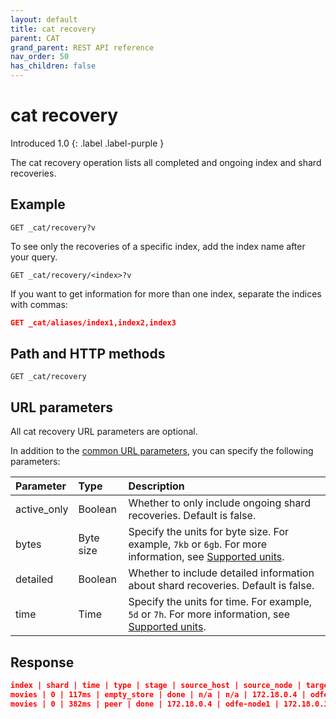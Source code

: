 ```yaml
---
layout: default
title: cat recovery
parent: CAT
grand_parent: REST API reference
nav_order: 50
has_children: false
---
```


# cat recovery
Introduced 1.0
{: .label .label-purple }

The cat recovery operation lists all completed and ongoing index and shard recoveries.

## Example

```
GET _cat/recovery?v
```

To see only the recoveries of a specific index, add the index name after your query.

```
GET _cat/recovery/<index>?v
```

If you want to get information for more than one index, separate the indices with commas:

```json
GET _cat/aliases/index1,index2,index3
```

## Path and HTTP methods

```
GET _cat/recovery
```

## URL parameters

All cat recovery URL parameters are optional.

In addition to the [common URL parameters]({{site.url}}{{site.baseurl}}/opensearch/rest-api/cat/index#common-url-parameters), you can specify the following parameters:

Parameter | Type | Description
:--- | :--- | :---
active_only | Boolean | Whether to only include ongoing shard recoveries. Default is false.
bytes | Byte size | Specify the units for byte size. For example, `7kb` or `6gb`. For more information, see [Supported units]({{site.url}}{{site.baseurl}}/opensearch/units/).
detailed | Boolean | Whether to include detailed information about shard recoveries. Default is false.
time | Time | Specify the units for time. For example, `5d` or `7h`. For more information, see [Supported units]({{site.url}}{{site.baseurl}}/opensearch/units/).

## Response

```json
index | shard | time | type | stage | source_host | source_node | target_host | target_node | repository | snapshot | files | files_recovered | files_percent | files_total | bytes | bytes_recovered | bytes_percent | bytes_total | translog_ops | translog_ops_recovered | translog_ops_percent
movies | 0 | 117ms | empty_store | done | n/a | n/a | 172.18.0.4 | odfe-node1 | n/a | n/a | 0 | 0 | 0.0% | 0 | 0 | 0 | 0.0% | 0 | 0 | 0 | 100.0%
movies | 0 | 382ms | peer | done | 172.18.0.4 | odfe-node1 | 172.18.0.3 | odfe-node2 | n/a | n/a | 1 | 1 |  100.0% | 1 | 208 | 208 | 100.0% | 208 | 1 | 1 | 100.0%
```
